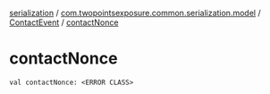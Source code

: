 [serialization](../../index.md) / [com.twopointsexposure.common.serialization.model](../index.md) / [ContactEvent](index.md) / [contactNonce](./contact-nonce.md)

# contactNonce

`val contactNonce: <ERROR CLASS>`